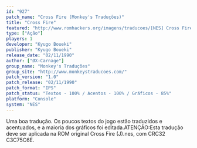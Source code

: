 ```yaml
---
id: "927"
patch_name: "Cross Fire (Monkey's Traduções)"
title: "Cross Fire"
featured: "http://www.romhackers.org/imagens/traducoes/[NES] Cross Fire - Monkey's Traduções - 1.png"
type: ["Ação"]
players: 1
developer: "Kyugo Boueki"
publisher: "Kyugo Boueki"
release_date: "02/11/1990"
author: ["ØX-Carnage"]
group_name: "Monkey's Traduções"
group_site: "http://www.monkeystraducoes.com/"
patch_version: "1.0"
patch_release: "02/11/1990"
patch_format: "IPS"
patch_status: "Textos - 100% / Acentos - 100% / Gráficos - 85%"
platform: "Console"
system: "NES"
---
```


Uma boa tradução. Os poucos textos do jogo estão traduzidos e acentuados, e a maioria dos gráficos foi editada.ATENÇÃO:Esta tradução deve ser aplicada na ROM original Cross Fire (J).nes, com CRC32 C3C75C6E.